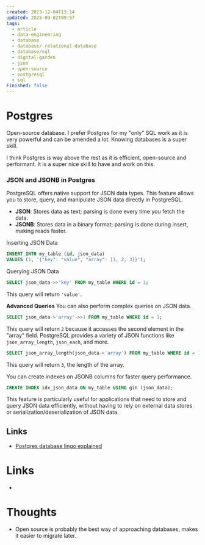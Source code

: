 ```yaml
---
created: 2023-12-04T13:14
updated: 2025-09-02T09:57
tags:
  - article
  - data-engineering
  - database
  - database/-relational-database
  - database/sql
  - digital-garden
  - json
  - open-source
  - postgresql
  - sql
Finished: false
---
```

# Postgres

Open-source database. 
I prefer Postgres for my "only" SQL work as it is very powerful and can be amended a lot. Knowing databases is a super skill. 

I think Postgres is way above the rest as it is efficient, open-source and performant. It is a super nice skill to have and work on this. 




### JSON and JSONB in Postgres

PostgreSQL offers native support for JSON data types. This feature allows you to store, query, and manipulate JSON data directly in PostgreSQL.
- **JSON**: Stores data as text; parsing is done every time you fetch the data.
- **JSONB**: Stores data in a binary format; parsing is done during insert, making reads faster.

Inserting JSON Data
```sql
INSERT INTO my_table (id, json_data)
VALUES (1, '{"key": "value", "array": [1, 2, 3]}');
```
Querying JSON Data
```sql
SELECT json_data->>'key' FROM my_table WHERE id = 1;
```
This query will return `'value'`.

**Advanced Queries**
You can also perform complex queries on JSON data.
```sql
SELECT json_data->'array'->>1 FROM my_table WHERE id = 1;
```
This query will return `2` because it accesses the second element in the "array" field.
PostgreSQL provides a variety of JSON functions like `json_array_length`, `json_each`, and more.
```sql
SELECT json_array_length(json_data->'array') FROM my_table WHERE id = 1;
```
This query will return `3`, the length of the array.

You can create indexes on JSONB columns for faster query performance.
```sql
CREATE INDEX idx_json_data ON my_table USING gin (json_data);
```
This feature is particularly useful for applications that need to store and query JSON data efficiently, without having to rely on external data stores or serialization/deserialization of JSON data.

## Links
- [Postgres database lingo explained](https://avestura.dev/blog/explaining-the-postgres-meme)





# Links
- 

# Thoughts 
- Open source is probably the best way of approaching databases, makes it easier to migrate later. 


